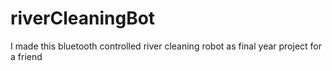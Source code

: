 # riverCleaningBot
I made this bluetooth controlled river cleaning robot as final year project for a friend
